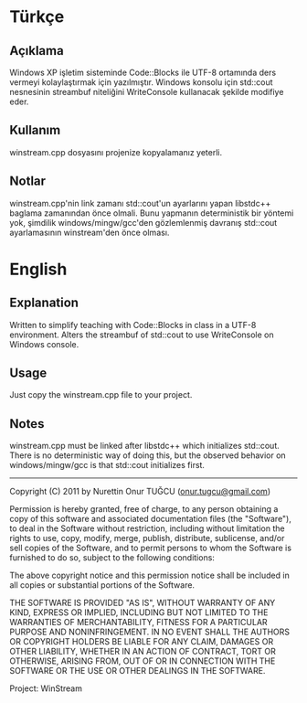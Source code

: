 ﻿
Türkçe
======

Açıklama
--------

Windows XP işletim sisteminde Code::Blocks ile UTF-8 ortamında ders vermeyi kolaylaştırmak için yazılmıştır. Windows konsolu için std::cout nesnesinin streambuf niteliğini WriteConsole kullanacak şekilde modifiye eder.

Kullanım
--------

winstream.cpp dosyasını projenize kopyalamanız yeterli.

Notlar
------

winstream.cpp'nin link zamanı std::cout'un ayarlarını yapan libstdc++ baglama zamanından önce olmali. Bunu yapmanın deterministik bir yöntemi yok, şimdilik windows/mingw/gcc'den gözlemlenmiş davranış std::cout ayarlamasının winstream'den önce olması.


English
=======

Explanation
-----------

Written to simplify teaching with Code::Blocks in class in a UTF-8 environment. Alters the streambuf of std::cout to use WriteConsole on Windows console.

Usage
-----

Just copy the winstream.cpp file to your project.

Notes
-----

winstream.cpp must be linked after libstdc++ which initializes std::cout. There is no deterministic way of doing this, but the observed behavior on windows/mingw/gcc is that std::cout initializes first.

----------------------

Copyright (C) 2011 by Nurettin Onur TUĞCU (onur.tugcu@gmail.com)

Permission is hereby granted, free of charge, to any person obtaining a copy
of this software and associated documentation files (the "Software"), to deal
in the Software without restriction, including without limitation the rights
to use, copy, modify, merge, publish, distribute, sublicense, and/or sell
copies of the Software, and to permit persons to whom the Software is
furnished to do so, subject to the following conditions:

The above copyright notice and this permission notice shall be included in
all copies or substantial portions of the Software.

THE SOFTWARE IS PROVIDED "AS IS", WITHOUT WARRANTY OF ANY KIND, EXPRESS OR
IMPLIED, INCLUDING BUT NOT LIMITED TO THE WARRANTIES OF MERCHANTABILITY,
FITNESS FOR A PARTICULAR PURPOSE AND NONINFRINGEMENT. IN NO EVENT SHALL THE
AUTHORS OR COPYRIGHT HOLDERS BE LIABLE FOR ANY CLAIM, DAMAGES OR OTHER
LIABILITY, WHETHER IN AN ACTION OF CONTRACT, TORT OR OTHERWISE, ARISING FROM,
OUT OF OR IN CONNECTION WITH THE SOFTWARE OR THE USE OR OTHER DEALINGS IN
THE SOFTWARE.

Project: WinStream

